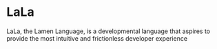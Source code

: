 # LaLa

LaLa, the Lamen Language, is a developmental language that aspires to provide
the most intuitive and frictionless developer experience
